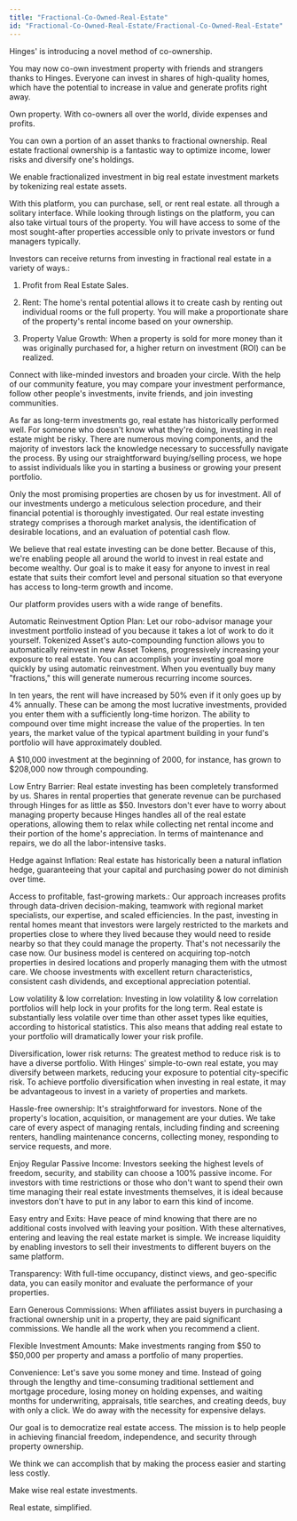 ```yaml
---
title: "Fractional-Co-Owned-Real-Estate"
id: "Fractional-Co-Owned-Real-Estate/Fractional-Co-Owned-Real-Estate"
---
```



Hinges' is introducing a novel method of co-ownership.

You may now co-own investment property with friends and strangers thanks to Hinges. Everyone can invest in shares of high-quality homes, which have the potential to increase in value and generate profits right away.

Own property. With co-owners all over the world, divide expenses and profits.

You can own a portion of an asset thanks to fractional ownership. Real estate fractional ownership is a fantastic way to optimize income, lower risks and diversify one's holdings.

We enable fractionalized investment in big real estate investment markets by tokenizing real estate assets.

With this platform, you can purchase, sell, or rent real estate. all through a solitary interface. While looking through listings on the platform, you can also take virtual tours of the property.
You will have access to some of the most sought-after properties accessible only to private investors or fund managers typically.

Investors can receive returns from investing in fractional real estate in a variety of ways.:

1. Profit from Real Estate Sales.

2. Rent: The home's rental potential allows it to create cash by renting out individual rooms or the full property. You will make a proportionate share of the property's rental income based on your ownership.

3. Property Value Growth: When a property is sold for more money than it was originally purchased for, a higher return on investment (ROI) can be realized.

Connect with like-minded investors and broaden your circle. With the help of our community feature, you may compare your investment performance, follow other people's investments, invite friends, and join investing communities.

As far as long-term investments go, real estate has historically performed well. For someone who doesn't know what they're doing, investing in real estate might be risky. There are numerous moving components, and the majority of investors lack the knowledge necessary to successfully navigate the process. By using our straightforward buying/selling process, we hope to assist individuals like you in starting a business or growing your present portfolio.

Only the most promising properties are chosen by us for investment. All of our investments undergo a meticulous selection procedure, and their financial potential is thoroughly investigated. Our real estate investing strategy comprises a thorough market analysis, the identification of desirable locations, and an evaluation of potential cash flow.

We believe that real estate investing can be done better. Because of this, we're enabling people all around the world to invest in real estate and become wealthy. Our goal is to make it easy for anyone to invest in real estate that suits their comfort level and personal situation so that everyone has access to long-term growth and income.

Our platform provides users with a wide range of benefits.

Automatic Reinvestment Option Plan:
Let our robo-advisor manage your investment portfolio instead of you because it takes a lot of work to do it yourself. Tokenized Asset's auto-compounding function allows you to automatically reinvest in new Asset Tokens, progressively increasing your exposure to real estate.
You can accomplish your investing goal more quickly by using automatic reinvestment.
When you eventually buy many "fractions," this will generate numerous recurring income sources.

In ten years, the rent will have increased by 50% even if it only goes up by 4% annually. These can be among the most lucrative investments, provided you enter them with a sufficiently long-time horizon.
The ability to compound over time might increase the value of the properties. In ten years, the market value of the typical apartment building in your fund's portfolio will have approximately doubled.

A $10,000 investment at the beginning of 2000, for instance, has grown to $208,000 now through compounding.

Low Entry Barrier:
Real estate investing has been completely transformed by us. Shares in rental properties that generate revenue can be purchased through Hinges for as little as \$50. Investors don't ever have to worry about managing property because Hinges handles all of the real estate operations, allowing them to relax while collecting net rental income and their portion of the home's appreciation. In terms of maintenance and repairs, we do all the labor-intensive tasks.

Hedge against Inflation:
Real estate has historically been a natural inflation hedge, guaranteeing that your capital and purchasing power do not diminish over time.

Access to profitable, fast-growing markets.:
Our approach increases profits through data-driven decision-making, teamwork with regional market specialists, our expertise, and scaled efficiencies.
In the past, investing in rental homes meant that investors were largely restricted to the markets and properties close to where they lived because they would need to reside nearby so that they could manage the property. That's not necessarily the case now.
Our business model is centered on acquiring top-notch properties in desired locations and properly managing them with the utmost care. We choose investments with excellent return characteristics, consistent cash dividends, and exceptional appreciation potential.

Low volatility & low correlation:
Investing in low volatility & low correlation portfolios will help lock in your profits for the long term.
Real estate is substantially less volatile over time than other asset types like equities, according to historical statistics. This also means that adding real estate to your portfolio will dramatically lower your risk profile.

Diversification, lower risk returns:
The greatest method to reduce risk is to have a diverse portfolio. With Hinges' simple-to-own real estate, you may diversify between markets, reducing your exposure to potential city-specific risk.
To achieve portfolio diversification when investing in real estate, it may be advantageous to invest in a variety of properties and markets.

Hassle-free ownership:
It's straightforward for investors. None of the property's location, acquisition, or management are your duties. We take care of every aspect of managing rentals, including finding and screening renters, handling maintenance concerns, collecting money, responding to service requests, and more.

Enjoy Regular Passive Income:
Investors seeking the highest levels of freedom, security, and stability can choose a 100% passive income. For investors with time restrictions or those who don't want to spend their own time managing their real estate investments themselves, it is ideal because investors don't have to put in any labor to earn this kind of income.

Easy entry and Exits:
Have peace of mind knowing that there are no additional costs involved with leaving your position. With these alternatives, entering and leaving the real estate market is simple. We increase liquidity by enabling investors to sell their investments to different buyers on the same platform.

Transparency:
With full-time occupancy, distinct views, and geo-specific data, you can easily monitor and evaluate the performance of your properties.

Earn Generous Commissions:
When affiliates assist buyers in purchasing a fractional ownership unit in a property, they are paid significant commissions.
We handle all the work when you recommend a client.

Flexible Investment Amounts:
Make investments ranging from $50 to $50,000 per property and amass a portfolio of many properties.

Convenience:
Let's save you some money and time. Instead of going through the lengthy and time-consuming traditional settlement and mortgage procedure, losing money on holding expenses, and waiting months for underwriting, appraisals, title searches, and creating deeds, buy with only a click. We do away with the necessity for expensive delays.

Our goal is to democratize real estate access. The mission is to help people in achieving financial freedom, independence, and security through property ownership.

We think we can accomplish that by making the process easier and starting less costly.

Make wise real estate investments.

Real estate, simplified.

